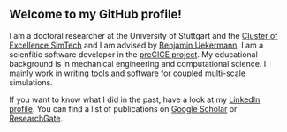 ## Welcome to my GitHub profile!

I am a doctoral researcher at the University of Stuttgart and the [Cluster of Excellence SimTech](https://www.simtech.uni-stuttgart.de/) and I am advised by [Benjamin Uekermann](https://github.com/uekerman). I am a scienfitic software developer in the [preCICE project](https://github.com/precice). My educational background is in mechanical engineering and computational science. I mainly work in writing tools and software for coupled multi-scale simulations. 

If you want to know what I did in the past, have a look at my [LinkedIn profile](https://www.linkedin.com/in/ishaandesai/). You can find a list of publications on [Google Scholar](https://scholar.google.com/citations?hl=en&user=vETimSIAAAAJ) or [ResearchGate](https://www.researchgate.net/profile/Ishaan-Desai-2).
